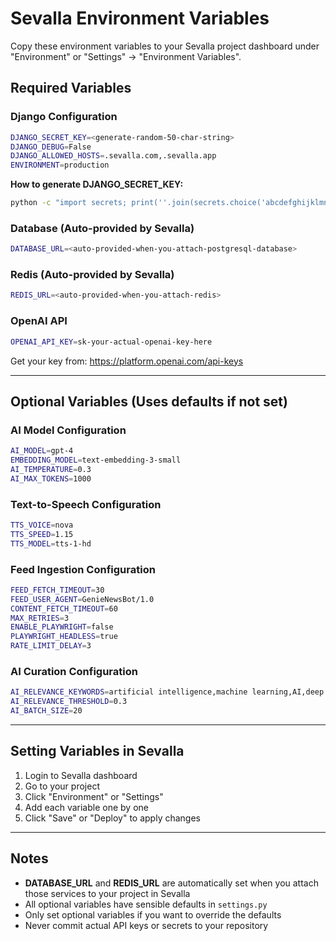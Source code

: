 # Sevalla Environment Variables

Copy these environment variables to your Sevalla project dashboard under "Environment" or "Settings" → "Environment Variables".

## Required Variables

### Django Configuration

```bash
DJANGO_SECRET_KEY=<generate-random-50-char-string>
DJANGO_DEBUG=False
DJANGO_ALLOWED_HOSTS=.sevalla.com,.sevalla.app
ENVIRONMENT=production
```

**How to generate DJANGO_SECRET_KEY:**
```bash
python -c "import secrets; print(''.join(secrets.choice('abcdefghijklmnopqrstuvwxyz0123456789!@#$%^&*(-_=+)') for i in range(50)))"
```

### Database (Auto-provided by Sevalla)

```bash
DATABASE_URL=<auto-provided-when-you-attach-postgresql-database>
```

### Redis (Auto-provided by Sevalla)

```bash
REDIS_URL=<auto-provided-when-you-attach-redis>
```

### OpenAI API

```bash
OPENAI_API_KEY=sk-your-actual-openai-key-here
```

Get your key from: https://platform.openai.com/api-keys

---

## Optional Variables (Uses defaults if not set)

### AI Model Configuration

```bash
AI_MODEL=gpt-4
EMBEDDING_MODEL=text-embedding-3-small
AI_TEMPERATURE=0.3
AI_MAX_TOKENS=1000
```

### Text-to-Speech Configuration

```bash
TTS_VOICE=nova
TTS_SPEED=1.15
TTS_MODEL=tts-1-hd
```

### Feed Ingestion Configuration

```bash
FEED_FETCH_TIMEOUT=30
FEED_USER_AGENT=GenieNewsBot/1.0
CONTENT_FETCH_TIMEOUT=60
MAX_RETRIES=3
ENABLE_PLAYWRIGHT=false
PLAYWRIGHT_HEADLESS=true
RATE_LIMIT_DELAY=3
```

### AI Curation Configuration

```bash
AI_RELEVANCE_KEYWORDS=artificial intelligence,machine learning,AI,deep learning,neural networks,LLM,GPT,transformers,computer vision,NLP,natural language processing,robotics,AI research,generative AI,large language model,autonomous systems,reinforcement learning
AI_RELEVANCE_THRESHOLD=0.3
AI_BATCH_SIZE=20
```

---

## Setting Variables in Sevalla

1. Login to Sevalla dashboard
2. Go to your project
3. Click "Environment" or "Settings"
4. Add each variable one by one
5. Click "Save" or "Deploy" to apply changes

---

## Notes

- **DATABASE_URL** and **REDIS_URL** are automatically set when you attach those services to your project in Sevalla
- All optional variables have sensible defaults in `settings.py`
- Only set optional variables if you want to override the defaults
- Never commit actual API keys or secrets to your repository

